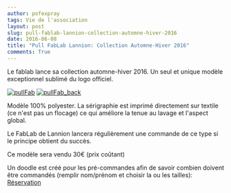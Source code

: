 ```yaml
---
author: pofexpray
tags: Vie de l'association
layout: post
slug: pull-fablab-lannion-collection-automne-hiver-2016
date: 2016-06-08
title: "Pull FabLab Lannion: Collection Automne-Hiver 2016"
comments: True
---
```

Le fablab lance sa collection automne-hiver 2016. Un seul et unique modèle
exceptionnel sublimé du logo officiel.

[![pullFab](https://static.fablab-lannion.org/pullFab.jpg)](https://static.fablab-lannion.org/pullFab.jpg)
[![pullFab_back](https://static.fablab-lannion.org/pullFabBack_fab.jpg)](https://static.fablab-lannion.org/pullFabBack_fab.jpg)



Modèle 100% polyester. La sérigraphie est imprimé directement sur textile (ce
n'est pas un flocage) ce qui améliore la tenue au lavage et l'aspect global.

Le FabLab de Lannion lancera régulièrement une commande de ce type si le
principe obtient du succès.

Ce modèle sera vendu 30€ (prix coûtant)

Un doodle est créé pour les pré-commandes afin de savoir combien doivent être
commandés (remplir nom/prénom et choisir la ou les tailles):
[Réservation](https://doodle.com/poll/m85rgsmfwqbqzyww)



